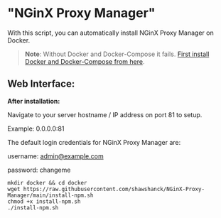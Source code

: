 <h1>"NGinX Proxy Manager"</h1>

With this script, you can automatically install NGinX Proxy Manager on Docker.

>**Note**: Without Docker and Docker-Compose it fails. [First install Docker and Docker-Compose from here](https://github.com/shawshanck/Docker-and-Docker-Compose).


<h2>Web Interface:</h2>

**After installation:**

Navigate to your server hostname / IP address on port 81 to setup.

Example: 0.0.0.0:81

The default login credentials for NGinX Proxy Manager are:

username: admin@example.com

password: changeme


```
mkdir docker && cd docker
wget https://raw.githubusercontent.com/shawshanck/NGinX-Proxy-Manager/main/install-npm.sh
chmod +x install-npm.sh
./install-npm.sh
```
